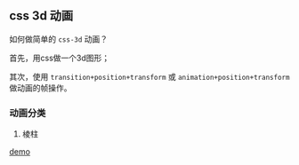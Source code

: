 ## css 3d 动画

如何做简单的 `css-3d` 动画？

首先，用css做一个3d图形；

其次，使用 `transition+position+transform` 或 `animation+position+transform` 做动画的帧操作。

### 动画分类

1. 棱柱

[demo](https://github.com/lvzhenbang/css3-animate/blob/master/demo/3d.html?#prism)
